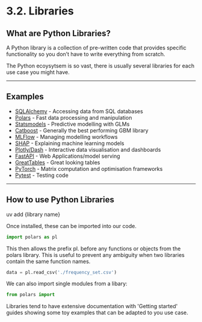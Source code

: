 # 3.2. Libraries

## What are Python Libraries?
A Python library is a collection of pre-written code that provides specific functionality so you don’t have to write everything from scratch.  

The Python ecoysytsem is so vast, there is usually several libraries for each use case you might have. 

---

## Examples

- [SQLAlchemy](https://www.sqlalchemy.org/) - Accessing data from SQL databases
- [Polars](https://pola.rs/) - Fast data processing and manipulation
- [Statsmodels](https://www.statsmodels.org/stable/index.html) - Predictive modelling with GLMs
- [Catboost](https://catboost.ai/) - Generally the best performing GBM library
- [MLFlow](https://mlflow.org/) - Managing modelling workflows
- [SHAP](https://shap.readthedocs.io/en/latest/) - Explaining machine learning models
- [Plotly/Dash](https://dash.plotly.com/) - Interactive data visualisation and dashboards
- [FastAPI](https://fastapi.tiangolo.com/) - Web Applications/model serving
- [GreatTables](https://posit-dev.github.io/great-tables/articles/intro.html) - Great looking tables
- [PyTorch](https://pytorch.org/) - Matrix computation and optimisation frameworks
- [Pytest](https://docs.pytest.org/en/stable/) - Testing code

---

## How to use Python Libraries

uv add {library name}

Once installed, these can be imported into our code.

```python
import polars as pl
```

This then allows the prefix pl. before any functions or objects from the polars library. This is useful to prevent any ambiguity when two libraries contain the same function names. 

```python
data = pl.read_csv('./frequency_set.csv')
```

We can also import single modules from a libary:

```python
from polars import 
```

Libraries tend to have extensive documentation with 'Getting started' guides showing some toy examples that can be adapted to you use case.


